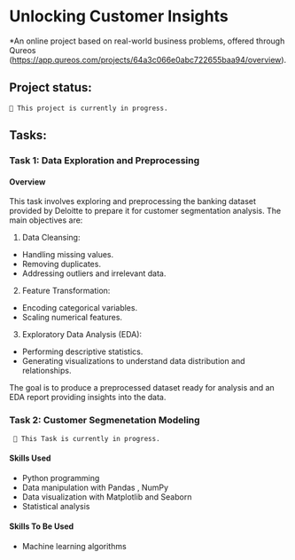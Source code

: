 # Unlocking Customer Insights

*An online project based on real-world business problems, offered through Qureos (https://app.qureos.com/projects/64a3c066e0abc722655baa94/overview).

## Project status:
    🚧 This project is currently in progress.

## Tasks:

### Task 1: Data Exploration and Preprocessing

#### Overview
This task involves exploring and preprocessing the banking dataset provided by Deloitte to prepare it for customer segmentation analysis. The main objectives are:

1. Data Cleansing:

 - Handling missing values.
 - Removing duplicates.
 - Addressing outliers and irrelevant data.

2. Feature Transformation:

 - Encoding categorical variables.
 - Scaling numerical features.

3. Exploratory Data Analysis (EDA):

 - Performing descriptive statistics.
 - Generating visualizations to understand data distribution and relationships.

The goal is to produce a preprocessed dataset ready for analysis and an EDA report providing insights into the data.

### Task 2: Customer Segmenetation Modeling
     🚧 This Task is currently in progress.

#### Skills Used
- Python programming
- Data manipulation with Pandas , NumPy
- Data visualization with Matplotlib and Seaborn
- Statistical analysis

#### Skills To Be Used
- Machine learning algorithms
